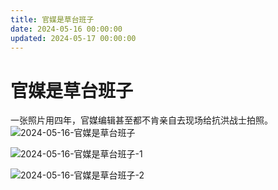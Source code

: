 ```yaml
---
title: 官媒是草台班子
date: 2024-05-16 00:00:00
updated: 2024-05-17 00:00:00
---
```


# 官媒是草台班子

一张照片用四年，官媒编辑甚至都不肯亲自去现场给抗洪战士拍照。
![2024-05-16-官媒是草台班子](assets/2024-05-16-官媒是草台班子.jpeg)

![2024-05-16-官媒是草台班子-1](assets/2024-05-16-官媒是草台班子-1.jpeg)

![2024-05-16-官媒是草台班子-2](assets/2024-05-16-官媒是草台班子-2.jpeg)

